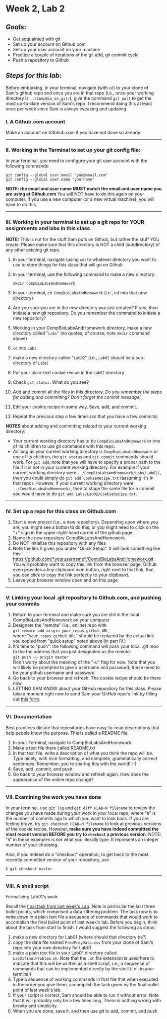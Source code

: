 # Week 2, Lab 2
## *Goals*: 
* Get acquainted with git
* Set up your account on Github.com
* Set up your user account on your machine
* Practice a couple of iterations of the git add, git commit cycle
* Push a repository to Github

## *Steps for this lab*:

Before embarking, in your terminal, navigate (with `cd`) to your clone of Sam's github repo and once you are in that repo (i.e., once your working directory is `../CompBio_on_git/`), give the command `git pull` to get the most up-to-date version of Sam's repo.  I recommend doing this at least once per week since Sam is always tweaking and updating.

### I. A Github.com account
Make an account on Gitbhub.com if you have not done so already

<hr>

### II. Working in the Terminal to set up your git config file:
In your terminal, you need to configure your git user account with the following commands: 
 
	git config --global user.email "you@email.com"
	git config --global user.name "yourname"

**NOTE: the email and user name MUST match the email and user name you are using at Github.com**  You will NOT have to do this again on your computer.  If you use a new computer (or a new virtual machine), you will have to do this.

<hr>

### III. Working in your terminal to set up a git repo for YOUR assignments and labs in this class
**NOTE:** This is not for the stuff Sam puts on Github, but rather the stuff YOU create.  Please make sure that this directory is NOT a child (subdirectory) of any other existing git repo.

1. In your terminal, navigate (using `cd`) to whatever directory you want to use to store things for this class that will go on Github
2. In your terminal, use the following command to make a new directory:

	`mkdir CompBioLabsAndHomework`

3. In your terminal, `cd CompBioLabsAndHomework` (i.e., cd into that new directory)
4. Are you sure you are in the new directory you just created? If yes, then initiate a new git repository.  Do you remember the command to initiate a new repository?
5. Working in your CompBioLabsAndHomework directory, make a new directory called "`Labs`" (no quotes, of course; note `mkdir` command above)
6. `cd` into `Labs`
7. make a new directory called "`Lab02`" (i.e., `Lab02` should be a sub-directory of `Labs`)
8. Put your plain-text cookie recipe in the `Lab02` directory
9. Check `git status`.  What do you see?
10. Add and commit all the files in this directory.  *Do you remember the steps for adding and committing?  Don't forget the commit message!*  
11. Edit your cookie recipe in some way.  Save, add, and commit.
12. Repeat the previous step a few times (so that you have a few commits)

**NOTES** about adding and committing related to your current working directory: 
+ Your current working directory has to be `CompBioLabsAndHomework` or one of its children to use git commands with this repo.
+ As long as your current working directory is `CompBioLabsAndHomework` or one of its children, the `git status` and `git commit` commands should work.  For `git add`, note that you will have to specify a proper path to the file if it is not in your current working directory.  For example if your current working directory were `../CompBioLabsAndHomework/Labs/Lab02/`, then you could simply do `git add CookieRecipe.txt` (assuming it's in that repo).  However, if your current working directory were `../CompBioLabsAndHomework/`, then to stage the same file for a commit you would have to do `git add Labs/Lab02/CookieRecipe.txt`.


<hr>

### IV. Set up a repo for this class on Github.com
1. Start a new project (i.e., a new repository).  Depending upon where you are, you might see a button to do this, or you might need to click on the "+" sign in the upper-right-hand corner of the github page.
2. Name the new repository CompBioLabsAndHomework
3. Do NOT initialize this repository with any files
4. Note the link it gives you under "Quick Setup".  It will look something like this: https://github.com/*yourusername*/CompBioLabsAndHomework.git .  You will probably want to copy this link from the browser page.  Github even provides a tiny clipboard icon button, right next to that link, that you can click to copy the link perfectly to your clipboard.
5. Leave your browser window open and on this page.

<hr>

### V. Linking your local .git repository to Github.com, and pushing your commits
1. Return to your terminal and make sure you are still in the local CompBioLabsAndHomework on your computer
2. Designate the "remote" (i.e., online) repo with  
	`git remote add origin your_repos_github_URL`,  
	where "`your_repos_github_URL`" should be replaced by the actual link you copied from "quick setup" noted above (in part IV.)
3. It's time to "push": the following command will push your local .git repo to the the address that you just designated as the remote:  
	`git push -u origin master`  
	Don't worry about the meaning of the "-u" flag for now.
	Note that you will likely be prompted to give a username and password; these need to be your github username and password.
4.  Go back to your browser and refresh.  The cookie recipe should be there now.
5.  LETTING SAM KNOW about your GitHub repository for this class.  Please take a moment right now to send Sam your GitHub repo's link by filling out [this form](https://docs.google.com/forms/d/e/1FAIpQLSfNiq_wvI-Dfi0C5t2kQF7-v3qBQSr-brgARnpJt9LfkD7Y5Q/viewform?usp=sf_link).



<hr>

### VI. Documentation
Best practices dictate that repositories have easy-to-read descriptions that help people know the purpose.  This is called a README file.
    
1. In your Terminal, navigate to CompBioLabsAndHomework. 
2. Make a text file there called README.txt
3. In that text file, write a description of what you think the repo will be.  Type nicely, with nice formatting, and complete, grammatically correct sentences.  Remember, you're sharing this with the world! :-) 
4. Save, add, commit, and push.
5. Go back to your browser window and refresh again.  How does the appearance of the online repo change?

<hr>

### VII. Examining the work you have done
In your terminal, use `git log` and `git diff HEAD~N filename` to review the changes you have made during your work in your local repo, where "`N`" is the number of commits ago to which you want to look back.  If you are feeling brave, try `git checkout HEAD~N filename` to look at previous versions of the cookie recipe.  However, **make sure you have indeed committed the most recent version BEFORE you try to `checkout` a previous version**.  NOTE: "`N`" in these examples is *not* what you literally type.  It represents an integer number of your choosing.

Also, if you indeed do a "checkout" operation, to get back to the most recently committed version of your repository, use
```
$ git checkout master
```

<hr>

### VIII. A shell script
Formalizing Lab01's work

Recall the [final task from last week's Lab](https://github.com/flaxmans/CompBio_on_git/blob/master/Labs/Lab01/Lab01_part2.md#5--if-you-have-time-or-on-your-own-to-just-learn-more-).  Note in particular the last three bullet points, which comprised a data-filtering problem.  The task now is to write down in a plain text file a sequence of commands that would work to accomplish the final bullet point of last week's lab.  Before you begin, think about the task from start to finish.  I would suggest the following as steps: 
1. make a new directory for Lab01 (where should that directory be?)
2. copy the data file named `PredPreyData.csv` from your clone of Sam's repo into your own directory for Lab01
3. make a plain text file in your Lab01 directory called `Lab01finalProblem.sh`.  Note that the `.sh` file extension is used here to indicate that this will be written as a shell script, i.e., a sequence of commands that can be implemented directly by the shell (i.e., in your terminal)
3. Type a sequence of working commands in that file that when executed in the order you give them, accomplish the task given by the final bullet point of last week's lab.
4. If your script is correct, Sam should be able to run it without error.  Note that it will probably only be a few lines long.  There is nothing wrong with brevity and simplicity.
5. When you are done, save it, and then use git to add, commit, and push.



